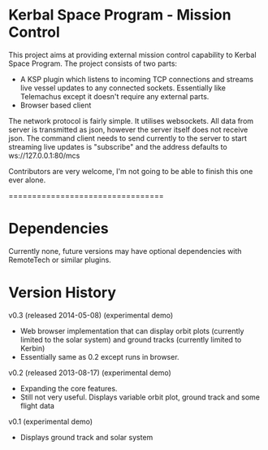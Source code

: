 Kerbal Space Program - Mission Control
==================

This project aims at providing external mission control capability to Kerbal Space Program.
The project consists of two parts: 
* A KSP plugin which listens to incoming TCP connections and streams live vessel updates to any connected sockets. Essentially like Telemachus except it doesn't require any external parts.
* Browser based client

The network protocol is fairly simple. It utilises websockets. All data from server is transmitted as json, however the server itself does not receive json. The command client needs to 
send currently to the server to start streaming live updates is "subscribe" and the address defaults to ws://127.0.0.1:80/mcs 


Contributors are very welcome, I'm not going to be able to finish this one ever alone.

=================================

Dependencies
============

Currently none, future versions may have optional dependencies with RemoteTech or similar plugins.

Version History
===============
v0.3 (released 2014-05-08) (experimental demo)
- Web browser implementation that can display orbit plots (currently limited to the solar system) and ground tracks (currently limited to Kerbin)
- Essentially same as 0.2 except runs in browser.

v0.2 (released 2013-08-17) (experimental demo)
- Expanding the core features.
- Still not very useful. Displays variable orbit plot, ground track and some flight data

v0.1 (experimental demo)
- Displays ground track and solar system